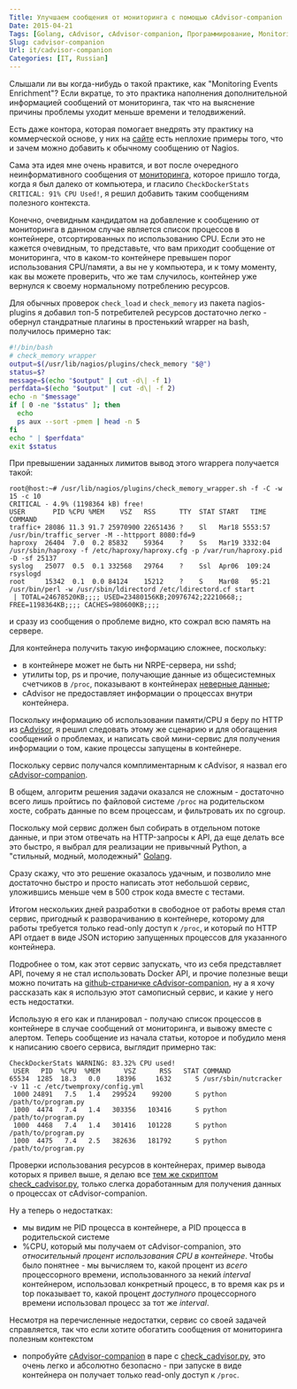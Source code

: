 ```yaml
---
Title: Улучшаем сообщения от мониторинга с помощью cAdvisor-companion
Date: 2015-04-21
Tags: [Golang, cAdvisor, cAdvisor-companion, Программирование, Monitoring]
Slug: cadvisor-companion
Url: it/cadvisor-companion
Categories: [IT, Russian]
---
```


Слышали ли вы когда-нибудь о такой практике, как "Monitoring Events Enrichment"?
Если вкратце, то это практика наполнения дополнительной информацией сообщений
от мониторинга, так что на выяснение причины проблемы уходит меньше времени
и телодвижений.

Есть даже контора, которая помогает внедрять эту практику на коммерческой основе,
у них на [сайте](http://www.eventenrichment.com/) есть неплохие примеры того,
что и зачем можно добавить к обычному сообщению от Nagios.

Сама эта идея мне очень нравится, и вот после очередного неинформативного
сообщения от [мониторинга](http://bulimov.ru/it/check-cadvisor/),
которое пришло тогда, когда я был далеко от компьютера, и гласило
`CheckDockerStats CRITICAL: 91% CPU Used!`, я решил добавить
таким сообщениям полезного контекста.

Конечно, очевидным кандидатом на добавление к сообщению от мониторинга
в данном случае является список процессов в контейнере, отсортированных
по использованию CPU. Если это не кажется очевидным, то представьте, что
вам приходит сообщение от мониторинга, что в каком-то контейнере превышен
порог использования CPU/памяти, а вы не у компьютера, и к тому моменту, как
вы можете проверить, что же там случилось, контейнер уже вернулся к своему
нормальному потреблению ресурсов.

Для обычных проверок `check_load` и `check_memory` из пакета nagios-plugins
я добавил топ-5 потребителей ресурсов достаточно легко - обернул стандратные
плагины в простенький wrapper на bash, получилось примерно так:

```bash
#!/bin/bash
# check_memory wrapper
output=$(/usr/lib/nagios/plugins/check_memory "$@")
status=$?
message=$(echo "$output" | cut -d\| -f 1)
perfdata=$(echo "$output" | cut -d\| -f 2)
echo -n "$message"
if [ 0 -ne "$status" ]; then
  echo
  ps aux --sort -pmem | head -n 5
fi
echo " | $perfdata"
exit $status
```

При превышении заданных лимитов вывод этого wrapperа получается такой:

```shell
root@host:~# /usr/lib/nagios/plugins/check_memory_wrapper.sh -f -C -w 15 -c 10
CRITICAL - 4.9% (1198364 kB) free!
USER       PID %CPU %MEM    VSZ   RSS      TTY  STAT START   TIME COMMAND
traffic+ 28086 11.3 91.7 25970900 22651436 ?    Sl   Mar18 5553:57 /usr/bin/traffic_server -M --httpport 8080:fd=9
haproxy  26404  7.0  0.2 85832    59364    ?    Ss   Mar19 3332:04 /usr/sbin/haproxy -f /etc/haproxy/haproxy.cfg -p /var/run/haproxy.pid -D -sf 25137
syslog   25077  0.5  0.1 332568   29764    ?    Ssl  Apr06  109:24 rsyslogd
root     15342  0.1  0.0 84124    15212    ?    S    Mar08   95:21 /usr/bin/perl -w /usr/sbin/ldirectord /etc/ldirectord.cf start
 | TOTAL=24678520KB;;;; USED=23480156KB;20976742;22210668;; FREE=1198364KB;;;; CACHES=980600KB;;;;
```

и сразу из сообщения о проблеме видно, кто сожрал всю память на сервере.

Для контейнера получить такую информацию сложнее, поскольку:

- в контейнере может не быть ни NRPE-сервера, ни sshd;
- утилиты top, ps и прочие, получающие данные из общесистемных счетчиков
в `/proc`, показывают в контейнерах [неверные данные](http://fabiokung.com/2014/03/13/memory-inside-linux-containers/);
- cAdvisor не предоставляет информации о процессах внутри контейнера.

Поскольку информацию об использовании памяти/CPU я беру по HTTP из
[cAdvisor](https://github.com/google/cadvisor),
я решил следовать этому же сценарию и для обогащения сообщений о проблемах,
и написать свой мини-сервис для получения информации о том, какие процессы
запущены в контейнере.

Поскольку сервис получался комплиментарным к cAdvisor, я назвал его
[cAdvisor-companion](https://github.com/abulimov/cadvisor-companion).

В общем, алгоритм решения задачи оказался не сложным - достаточно всего лишь
пройтись по файловой системе `/proc` на родительском хосте, собрать данные
по всем процессам, и фильтровать их по cgroup.

Поскольку мой сервис должен был собирать в отдельном потоке данные,
и при этом отвечать на HTTP-запросы к API, да еще делать все это быстро, я выбрал
для реализации не привычный Python, а "стильный, модный, молодежный"
[Golang](http://golang.org/).

Сразу скажу, что это решение оказалось удачным, и позволило мне достаточно
быстро и просто написать этот небольшой сервис, уложившись меньше чем в 500
строк кода вместе с тестами.

Итогом нескольких дней разработки в свободное от работы время стал сервис,
пригодный к разворачиванию в контейнере, которому для работы требуется только
read-only доступ к `/proc`, и который по HTTP API отдает в виде JSON историю
запущенных процессов для указанного контейнера.

Подробнее о том, как этот сервис запускать, что из себя представляет API, почему
я не стал использовать Docker API, и прочие полезные вещи можно почитать на
[github-страничке cAdvisor-companion](https://github.com/abulimov/cadvisor-companion),
ну а я хочу рассказать как я использую этот самописный сервис, и какие у него
есть недостатки.

Использую я его как и планировал - получаю список процессов в контейнере в
случае сообщений от мониторинга, и вывожу вместе с алертом. Теперь сообщение
из начала статьи, которое и побудило меня к написанию своего сервиса,
выглядит примерно так:

```shell
CheckDockerStats WARNING: 83.32% CPU used!
 USER   PID  %CPU  %MEM      VSZ      RSS   STAT COMMAND
65534  1285  18.3   0.0    18396     1632      S /usr/sbin/nutcracker -v 11 -c /etc/twemproxy/config.yml
 1000 24891   7.5   1.4   299524    99200      S python /path/to/program.py
 1000  4474   7.4   1.4   303356   103416      S python /path/to/program.py
 1000  4468   7.4   1.4   301416   101228      S python /path/to/program.py
 1000  4475   7.4   2.5   382636   181792      S python /path/to/program.py
```

Проверки использования ресурсов в контейнерах, пример вывода которых я
привел выше, я делаю все
[тем же скриптом check_cadvisor.py](https://github.com/abulimov/utils/blob/master/nagios/check_cadvisor.py),
только слегка доработанным для получения данных о процессах от cAdvisor-companion.

Ну а теперь о недостатках:

- мы видим не PID процесса в контейнере, а PID процесса в родительской системе
- %CPU, который мы получаем от cAdvisor-companion, это *относительный процент
использования CPU в контейнере*. Чтобы было понятнее - мы вычисляем то,
какой процент из *всего* процессорного времени, использованного за некий
*interval* контейнером, использовал конкретный процесс, в то время как ps и top
показывает то, какой процент *доступного* процессорного времени использовал
процесс за тот же *interval*.

Несмотря на перечисленные недостатки, сервис со своей задачей справляется,
так что если хотите обогатить сообщения от мониторинга полезным контекстом
- попробуйте [cAdvisor-companion](https://github.com/abulimov/cadvisor-companion)
в паре с [check_cadvisor.py](https://github.com/abulimov/utils/blob/master/nagios/check_cadvisor.py),
это очень легко и абсолютно безопасно - при запуске в виде контейнера он получает
только read-only доступ к `/proc`.
